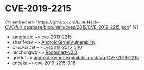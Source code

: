 # CVE-2019-2215
{% embed url="https://github.com/Live-Hack-CVE/full_database/blob/main/cves/2019/CVE-2019-2215.json" %}

* kangtastic ~> [cve-2019-2215](https://www.alice-snow.ru/2019/database/cve-2019-2215/cve-2019-2215-kangtastic)
* sharif-dev ~> [AndroidKernelVulnerability](https://www.alice-snow.ru/2019/database/cve-2019-2215/androidkernelvulnerability-sharif-dev)
* CrackerCat ~> [cve2019-2215-3.18](https://www.alice-snow.ru/2019/database/cve-2019-2215/cve2019-2215-3.18-crackercat)
* nicchongwb ~> [Rootsmart-v2.0](https://www.alice-snow.ru/2019/database/cve-2019-2215/rootsmart-v2.0-nicchongwb)
* qre0ct ~> [android-kernel-exploitation-ashfaq-CVE-2019-2215](https://www.alice-snow.ru/2019/database/cve-2019-2215/android-kernel-exploitation-ashfaq-cve-2019-2215-qre0ct)
* enceka ~> [cve-2019-2215-3.18](https://www.alice-snow.ru/2019/database/cve-2019-2215/cve-2019-2215-3.18-enceka)